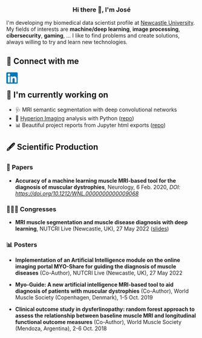 <h3 align="center">Hi there 👋, I'm José</h3>

I'm developing my biomedical data scientist profile at <a href="https://www.ncl.ac.uk/">Newcastle University</a>. My fields of interests are **machine/deep learning**, **image processing**, **cibersecurity**, **gaming**, ... I like to find problems and create solutions, always willing to try and learn new technologies.

<h2>💬 Connect with me</h2>

<a href="https://www.linkedin.com/in/jos%C3%A9-verd%C3%BA-d%C3%ADaz/"><img align="left" src="https://github.com/Jose-Verdu-Diaz/Jose-Verdu-Diaz/blob/4bf47486d3172df4260458f2e0ac82f2c97d9d98/linkedin.svg" alt="José Verdú Díaz | LinkedIn" width="30px"/></a>

<br>

<h2>🔭 I'm currently working on</h2>

- 🩺 MRI semantic segmentation with deep convolutional networks
- 🔬 <a href="https://www.fluidigm.com/products-services/instruments/hyperion">Hyperion Imaging</a> analysis with Python (<a href="https://github.com/Jose-Verdu-Diaz/hipo">repo</a>)
- 📊 Beautiful project reports from Jupyter html exports (<a href="https://github.com/Jose-Verdu-Diaz/jvd-report">repo</a>)

<h2>🖋 Scientific Production</h2>

<h3>📄 Papers</h3>

- **Accuracy of a machine learning muscle MRI-based tool for the diagnosis of muscular dystrophies**, Neurology, 6 Feb. 2020, *DOI: https://doi.org/10.1212/WNL.0000000000009068*

<h3>👨🏽‍💼 Congresses</h3>

- **MRI muscle segmentation and muscle disease diagnosis with deep learning**, NUTCRI Live (Newcastle, UK), 27 May 2022 (<a href="https://github.com/Jose-Verdu-Diaz/Jose-Verdu-Diaz/blob/main/documents/NUTCRI_LIVE_2022.pdf">slides</a>)

<h3>📊 Posters</h3>

- **Implementation of an Artificial Intelligence module on the online imaging portal MYO-Share for guiding the diagnosis of muscle diseases** (Co-Author), NUTCRI Live (Newcastle, UK), 27 May 2022

- **Myo-Guide: A new artificial intelligence MRI-based tool to aid diagnosis of patients with muscular dystrophies** (Co-Author), World Muscle Society (Copenhagen, Denmark), 1-5 Oct. 2019

- **Clinical outcome study in dysferlinopathy: random forest approach to assess the relationship between baseline muscle MRI and longitudinal functional outcome measures** (Co-Author), World Muscle Society (Mendoza, Argentina), 2-6 Oct. 2018
